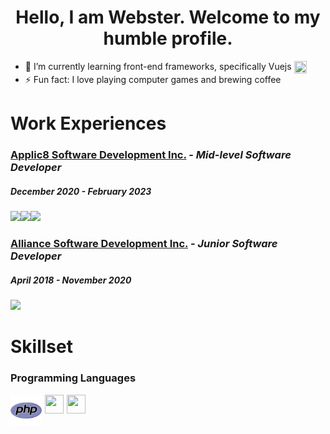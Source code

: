 <h1 align="center">
    Hello, I am Webster. Welcome to my humble profile.
</h1>

- 🌱 I’m currently learning front-end frameworks, specifically Vuejs <img align="center" height="20px" width="20px" src="https://cdn.simpleicons.org/vuedotjs/4FC08D" />
- ⚡ Fun fact: I love playing computer games and brewing coffee
<!--
- 🔭 I’m currently working on ...
- 👯 I’m looking to collaborate on ...
- 🤔 I’m looking for help with ...
- 💬 Ask me about ...
- 📫 How to reach me: ...
- 😄 Pronouns: ...
- ⚡ Fun fact: ...
-->

# Work Experiences

### [Applic8 Software Development Inc.](https://applic8.com/) - _Mid-level Software Developer_

##### December 2020 - February 2023

<img align="left" src="https://img.shields.io/badge/Codeigniter-EF4223?style=for-the-badge&logo=codeigniter&logoColor=white">

<img align="left" src="https://img.shields.io/badge/JavaScript-323330?style=for-the-badge&logo=javascript&logoColor=F7DF1E">

<img src="https://img.shields.io/badge/DB2-00952B?style=for-the-badge&logo=ibm&logoColor=black">

### [Alliance Software Development Inc.](https://www.alliance.com.ph) - _Junior Software Developer_

##### April 2018 - November 2020

<img src="https://img.shields.io/badge/Codeigniter-EF4223?style=for-the-badge&logo=codeigniter&logoColor=white">


<!-- <img align="left" src="" >  -->
# Skillset
### Programming Languages

<!-- <img align="center" height="50px" width="50px" style="margin-right: 5px" src="https://cdn.simpleicons.org/php/777BB4" /> -->

<!-- PHP -->
<img  align="left" height="50px" width="50px" style="margin-right: 5px" src="https://raw.githubusercontent.com/github/explore/ccc16358ac4530c6a69b1b80c7223cd2744dea83/topics/php/php.png" />
<!-- Javascript -->
<img align="left" height="30px" width="30px" style="margin-right: 5px" src="https://cdn.simpleicons.org/javascript/F7DF1E" />
<!-- JQuery -->
<img height="30px" width="30px" style="margin-right: 5px" src="https://cdn.simpleicons.org/jquery/0769AD" />

### 
<!-- Github Profile Visits -->
<!-- <a href="https://hits.seeyoufarm.com"><img src="https://hits.seeyoufarm.com/api/count/incr/badge.svg?url=https%3A%2F%2Fgithub.com%2Fwebsterbontilao%2Fhit-counter&count_bg=%23636363&title_bg=%23000000&icon=github.svg&icon_color=%23FFFFFF&title=visits&edge_flat=false"/></a> -->